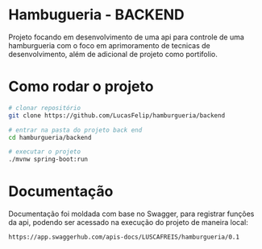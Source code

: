# Hambugueria - BACKEND
Projeto focando em desenvolvimento de uma api para controle de uma  hamburgueria com o foco em aprimoramento de tecnicas de desenvolvimento, além de adicional de projeto como portifolio.

# Como rodar o projeto 

```bash
# clonar repositório
git clone https://github.com/LucasFelip/hamburgueria/backend

# entrar na pasta do projeto back end
cd hamburgueria/backend

# executar o projeto
./mvnw spring-boot:run
``` 

# Documentação
Documentação foi moldada com base no Swagger, para registrar funções da api, podendo ser acessado na execução do projeto de maneira local:

    https://app.swaggerhub.com/apis-docs/LUSCAFREIS/hamburgueria/0.1

<!-- Links de Exemplo -->
[example.projeto.burguer]: [https://github.com/tomtom28/springBurger]
